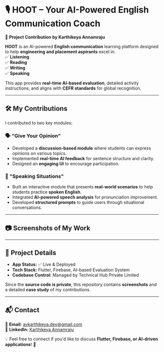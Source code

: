 # 🎙️ HOOT – Your AI-Powered English Communication Coach  

🚀 **Project Contribution by Karthikeya Annamraju**  

**HOOT** is an AI-powered **English communication** learning platform designed to help **engineering and placement aspirants** excel in:  
✅ **Listening**  
✅ **Reading**  
✅ **Writing**  
✅ **Speaking**  

This app provides **real-time AI-based evaluation**, detailed activity instructions, and aligns with **CEFR standards** for global recognition.  

---

## 🛠 My Contributions  

I contributed to two key modules:  

### 🗣️ **"Give Your Opinion"**  
- Developed a **discussion-based module** where students can express opinions on various topics.  
- Implemented **real-time AI feedback** for sentence structure and clarity.  
- Designed an **engaging UI** to encourage participation.  

### 💬 **"Speaking Situations"**  
- Built an interactive module that presents **real-world scenarios** to help students practice **spoken English**.  
- Integrated **AI-powered speech analysis** for pronunciation improvement.  
- Developed **structured prompts** to guide users through situational conversations.  

---

## 📷 Screenshots of My Work  


---

## 🔗 Project Details  
- **App Status:** ✅ Live & Deployed  
- **Tech Stack:** Flutter, Firebase, AI-based Evaluation System  
- **Codebase Control:** Managed by Technical Hub Private Limited  

Since the **source code is private**, this repository contains **screenshots** and a detailed **case study** of my contributions.  

---

## 📬 Contact  
📧 **Email:** avkarthikeya.dev@gmail.com  
🔗 **LinkedIn:** [Karthikeya Annamraju](https://www.linkedin.com/in/karthikeya-annamraju/)  

💡 Feel free to connect if you'd like to discuss **Flutter, Firebase, or AI-driven applications**! 🚀  
